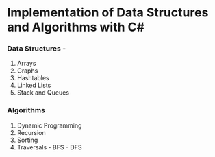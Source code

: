 # Implementation of Data Structures and Algorithms with C#
### Data Structures - 
  1. Arrays
  2. Graphs
  3. Hashtables
  4. Linked Lists
  5. Stack and Queues
### Algorithms
  1. Dynamic Programming
  2. Recursion
  3. Sorting
  4. Traversals
    - BFS
    - DFS
